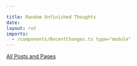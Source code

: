 ```yaml
---

title: Random Unfinished Thoughts
date:
layout: rut
imports:
  - /components/RecentChanges.ts type="module"
---
```


<recent-changes></recent-changes>

[All Posts and Pages](./posts/)
